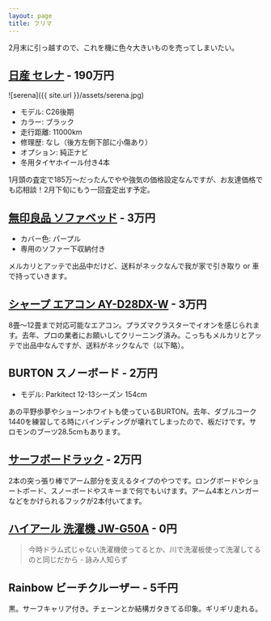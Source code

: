 ```yaml
---
layout: page
title: フリマ
---
```


2月末に引っ越すので、これを機に色々大きいものを売ってしまいたい。

## [日産 セレナ](https://ja.wikipedia.org/wiki/%E6%97%A5%E7%94%A3%E3%83%BB%E3%82%BB%E3%83%AC%E3%83%8A#4%E4%BB%A3%E7%9B%AE_C26%E5%9E%8B%EF%BC%882010%E5%B9%B4_-_2016%E5%B9%B4%EF%BC%89) - 190万円

![serena]({{ site.url }}/assets/serena.jpg)

- モデル: C26後期
- カラー: ブラック
- 走行距離: 11000km
- 修理歴: なし（後方左側下部に小傷あり）
- オプション: 純正ナビ
- 冬用タイヤホイール付き4本

1月頭の査定で185万〜だったんでやや強気の価格設定なんですが、お友達価格でも応相談！2月下旬にもう一回査定出す予定。

## [無印良品 ソファベッド](https://www.muji.net/store/list/%E5%AE%B6%E5%85%B7%E3%83%BB%E3%82%A4%E3%83%B3%E3%83%86%E3%83%AA%E3%82%A2%E3%83%BB%E5%AE%B6%E9%9B%BB%2B%E3%83%99%E3%83%83%E3%83%89%2B%E3%83%99%E3%83%83%E3%83%89%E3%83%AB%E3%83%BC%E3%83%A0%2B%E3%82%BD%E3%83%95%E3%82%A1%E3%83%99%E3%83%83%E3%83%89) - 3万円

- カバー色: パープル
- 専用のソファー下収納付き

メルカリとアッテで出品中だけど、送料がネックなんで我が家で引き取り or 車で持っていきます。

## [シャープ エアコン AY-D28DX-W](http://kakaku.com/item/K0000614314/) - 3万円

8畳〜12畳まで対応可能なエアコン。プラズマクラスターでイオンを感じられます。去年、プロの業者にお願いしてクリーニング済み。こっちもメルカリとアッテで出品中なんですが、送料がネックなんで（以下略）。

## BURTON スノーボード - 2万円

- モデル: Parkitect 12-13シーズン 154cm

あの平野歩夢やショーンホワイトも使っているBURTON。去年、ダブルコーク1440を練習してる時にバインディングが壊れてしまったので、板だけです。サロモンのブーツ28.5cmもあります。

## [サーフボードラック](http://www.oceandept.net/?pid=126582244) - 2万円

2本の突っ張り棒でアーム部分を支えるタイプのやつです。ロングボードやショートボード、スノーボードやスキーまで何でもいけます。アーム4本とハンガーなどをかけられるフックが2本付いてます。

## [ハイアール 洗濯機 JW-G50A](http://www.haier.com/jp/products/discontinued/discontinued_washingmachine/201203/t20120322_118923.shtml) - 0円

> 今時ドラム式じゃない洗濯機使ってるとか、川で洗濯板使って洗濯してるのと同じだから - 詠み人知らず

## Rainbow ビーチクルーザー - 5千円

黒。サーフキャリア付き。チェーンとか結構ガタきてる印象。ギリギリ走れる。
